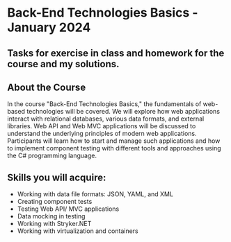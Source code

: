 ﻿# Back-End Technologies Basics - January 2024
## Tasks for exercise in class and homework for the course and my solutions.

## About the Course

In the course "Back-End Technologies Basics," the fundamentals of web-based technologies will be covered. We will explore how web applications interact with relational databases, various data formats, and external libraries. 
Web API and Web MVC applications will be discussed to understand the underlying principles of modern web applications. Participants will learn how to start and manage such applications and how to implement component testing with 
different tools and approaches using the C# programming language.

## Skills you will acquire:

- Working with data file formats: JSON, YAML, and XML
- Creating component tests
- Testing Web API/ MVC applications
- Data mocking in testing
- Working with Stryker.NET
- Working with virtualization and containers
